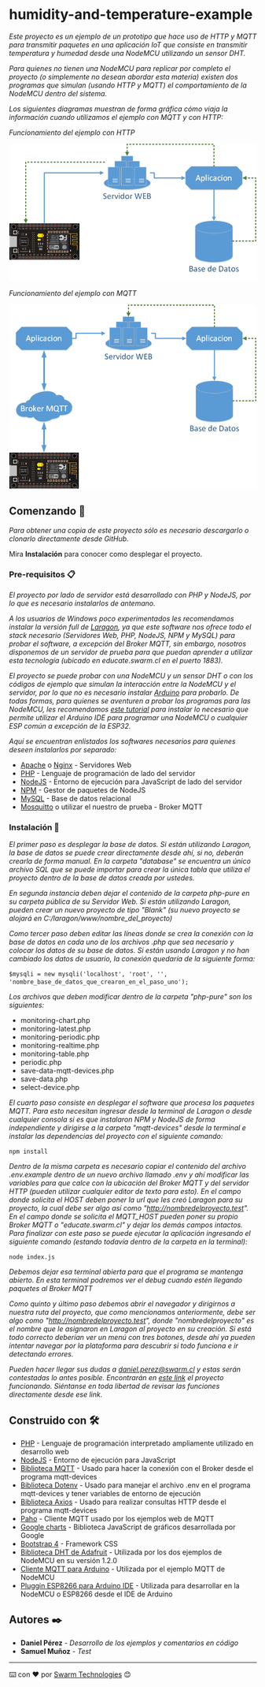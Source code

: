 # humidity-and-temperature-example

_Este proyecto es un ejemplo de un prototipo que hace uso de HTTP y MQTT para transmitir paquetes en una aplicación IoT que consiste en transmitir temperatura y humedad desde una NodeMCU utilizando un sensor DHT._

_Para quienes no tienen una NodeMCU para replicar por completo el proyecto (o simplemente no desean abordar esta materia) existen dos programas que simulan (usando HTTP y MQTT) el comportamiento de la NodeMCU dentro del sistema._

_Los siguientes diagramas muestran de forma gráfica cómo viaja la información cuando utilizamos el ejemplo con MQTT y con HTTP:_

_Funcionamiento del ejemplo con HTTP_

![Diagrama de funcionamiento con HTTP](https://raw.githubusercontent.com/swarmtechnologies/humidity-and-temperature-example/master/diagramas-de-funcionamiento/funcionamiento_ejemplo_http.png)

_Funcionamiento del ejemplo con MQTT_

![Diagrama de funcionamiento con MQTT](https://raw.githubusercontent.com/swarmtechnologies/humidity-and-temperature-example/master/diagramas-de-funcionamiento/funcionamiento_ejemplo_mqtt.png)

## Comenzando 🚀

_Para obtener una copia de este proyecto sólo es necesario descargarlo o clonarlo directamente desde GitHub._

Mira **Instalación** para conocer como desplegar el proyecto.


### Pre-requisitos 📋

_El proyecto por lado de servidor está desarrollado con PHP y NodeJS, por lo que es necesario instalarlos de antemano._

_A los usuarios de Windows poco experimentados les recomendamos instalar la versión full de [Laragon](https://laragon.org/download/), ya que este software nos ofrece todo el stack necesario (Servidores Web, PHP, NodeJS, NPM y MySQL) para probar el software, a excepción del Broker MQTT, sin embargo, nosotros disponemos de un servidor de prueba para que puedan aprender a utilizar esta tecnología (ubicado en educate.swarm.cl en el puerto 1883)._

_El proyecto se puede probar con una NodeMCU y un sensor DHT o con los códigos de ejemplo que simulan la interacción entre la NodeMCU y el servidor, por lo que no es necesario instalar [Arduino](https://www.arduino.cc/en/Main/Software) para probarlo. De todas formas, para quienes se aventuren a probar los programas para las NodeMCU, les recomendamos [este tutorial](https://www.prometec.net/esp8266-pluggin-arduino-ide/) para instalar lo necesario que permite utilizar el Arduino IDE para programar una NodeMCU o cualquier ESP común a excepción de la ESP32._

_Aquí se encuentran enlistados los softwares necesarios para quienes deseen instalarlos por separado:_
* [Apache](https://httpd.apache.org/) o [Nginx](https://www.nginx.com/) - Servidores Web
* [PHP](https://www.php.net/downloads.php) - Lenguaje de programación de lado del servidor
* [NodeJS](https://nodejs.org/es/) - Entorno de ejecución para JavaScript de lado del servidor
* [NPM](https://www.npmjs.com/) - Gestor de paquetes de NodeJS
* [MySQL](https://www.mysql.com/) - Base de datos relacional
* [Mosquitto](https://mosquitto.org/) o utilizar el nuestro de prueba - Broker MQTT

### Instalación 🔧

_El primer paso es desplegar la base de datos._
_Si están utilizando Laragon, la base de datos se puede crear directamente desde ahí, si no, deberán crearla de forma manual._
_En la carpeta "database" se encuentra un único archivo SQL que se puede importar para crear la única tabla que utiliza el proyecto dentro de la base de datos creada por ustedes._

_En segunda instancia deben dejar el contenido de la carpeta php-pure en su carpeta pública de su Servidor Web. Si están utilizando Laragon, pueden crear un nuevo proyecto de tipo "Blank" (su nuevo proyecto se alojará en C:/laragon/www/nombre_del_proyecto)_

_Como tercer paso deben editar las líneas donde se crea la conexión con la base de datos en cada uno de los archivos .php que sea necesario y colocar los datos de su base de datos._
_Si están usando Laragon y no han cambiado los datos de usuario, la conexión quedaría de la siguiente forma:_
```
$mysqli = new mysqli('localhost', 'root', '', 'nombre_base_de_datos_que_crearon_en_el_paso_uno');
```
_Los archivos que deben modificar dentro de la carpeta "php-pure" son los siguientes:_
* monitoring-chart.php
* monitoring-latest.php
* monitoring-periodic.php
* monitoring-realtime.php
* monitoring-table.php
* periodic.php
* save-data-mqtt-devices.php
* save-data.php
* select-device.php

_El cuarto paso consiste en desplegar el software que procesa los paquetes MQTT. Para esto necesitan ingresar desde la terminal de Laragon o desde cualquier consola si es que instalaron NPM y NodeJS de forma independiente y dirigirse a la carpeta "mqtt-devices" desde la terminal e instalar las dependencias del proyecto con el siguiente comando:_
```
npm install
```
_Dentro de la misma carpeta es necesario copiar el contenido del archivo .env.example dentro de un nuevo archivo llamado .env y ahí modificar las variables para que calce con la ubicación del Broker MQTT y del servidor HTTP (pueden utilizar cualquier editor de texto para esto)._
_En el campo donde solicita el HOST deben poner la url que les creó Laragon para su proyecto, la cual debe ser algo así como "http://nombredelproyecto.test"._
_En el campo donde se solicita el MQTT_HOST pueden poner su propio Broker MQTT o "educate.swarm.cl" y dejar los demás campos intactos._
_Para finalizar con este paso se puede ejecutar la aplicación ingresando el siguiente comando (estando todavía dentro de la carpeta en la terminal):_
```
node index.js
```
_Debemos dejar esa terminal abierta para que el programa se mantenga abierto. En esta terminal podremos ver el debug cuando estén llegando paquetes al Broker MQTT_

_Como quinto y último paso debemos abrir el navegador y dirigirnos a nuestra ruta del proyecto, que como mencionamos anteriormente, debe ser algo como "http://nombredelproyecto.test", donde "nombredelproyecto" es el nombre que le asignaron en Laragon al proyecto en su creación._
_Si está todo correcto deberían ver un menú con tres botones, desde ahí ya pueden intentar navegar por la plataforma para descubrir si todo funciona e ir detectando errores._

_Pueden hacer llegar sus dudas a daniel.perez@swarm.cl y estas serán contestadas lo antes posible._
_Encontrarán en [este link](http://educate.swarm.cl/humidity-and-temperature-example/php-pure/) el proyecto funcionando. Siéntanse en toda libertad de revisar las funciones directamente desde ese link._

## Construido con 🛠️

* [PHP](https://www.php.net/manual/es/intro-whatis.php) - Lenguaje de programación interpretado ampliamente utilizado en desarrollo web
* [NodeJS](https://nodejs.org/es/) - Entorno de ejecución para JavaScript
* [Biblioteca MQTT](https://www.npmjs.com/package/mqtt) - Usado para hacer la conexión con el Broker desde el programa mqtt-devices
* [Biblioteca Dotenv](https://www.npmjs.com/package/dotenv) - Usado para manejar el archivo .env en el programa mqtt-devices y tener variables de entorno de ejecución
* [Biblioteca Axios](https://www.npmjs.com/package/axios) - Usado para realizar consultas HTTP desde el programa mqtt-devices
* [Paho](https://www.eclipse.org/paho/clients/js/) - Cliente MQTT usado por los ejemplos web de MQTT
* [Google charts](https://developers.google.com/chart) - Biblioteca JavaScript de gráficos desarrollada por Google
* [Bootstrap 4](https://getbootstrap.com/) - Framework CSS
* [Biblioteca DHT de Adafruit](https://github.com/adafruit/DHT-sensor-library) - Utilizada por los dos ejemplos de NodeMCU en su versión 1.2.0
* [Cliente MQTT para Arduino](https://github.com/knolleary/pubsubclient) - Utilizada por el ejemplo MQTT de NodeMCU
* [Pluggin ESP8266 para Arduino IDE](https://github.com/esp8266/esp8266.github.io) - Utilizada para desarrollar en la NodeMCU o ESP8266 desde el IDE de Arduino

## Autores ✒️

* **Daniel Pérez** - *Desarrollo de los ejemplos y comentarios en código*
* **Samuel Muñoz** - *Test*
---
⌨️ con ❤️ por [Swarm Technologies](https://github.com/swarmtechnologies) 😊
